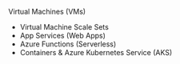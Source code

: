  Virtual Machines (VMs)
- Virtual Machine Scale Sets
- App Services (Web Apps)
- Azure Functions (Serverless)
- Containers & Azure Kubernetes Service (AKS)